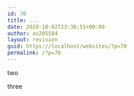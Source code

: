 ```yaml
---
id: 70
title: ...
date: 2020-10-02T23:36:51+00:00
author: ac205584
layout: revision
guid: https://localhost/websites/?p=70
permalink: /?p=70
---
```

two

three